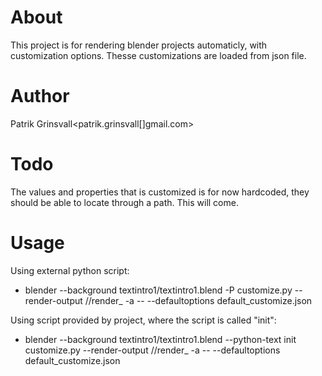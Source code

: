 # About

This project is for rendering blender projects automaticly, with customization options. Thesse customizations are loaded from json file. 

# Author 
Patrik Grinsvall<patrik.grinsvall[]gmail.com>

# Todo
The values and properties that is customized is for now hardcoded, they should be able to locate through a path. This will come.

# Usage
Using external python script:
- blender --background textintro1/textintro1.blend -P customize.py --render-output //render_  -a -- --defaultoptions default_customize.json
  
Using script provided by project, where the script is called "init":
- blender --background textintro1/textintro1.blend --python-text init customize.py --render-output //render_  -a -- --defaultoptions default_customize.json